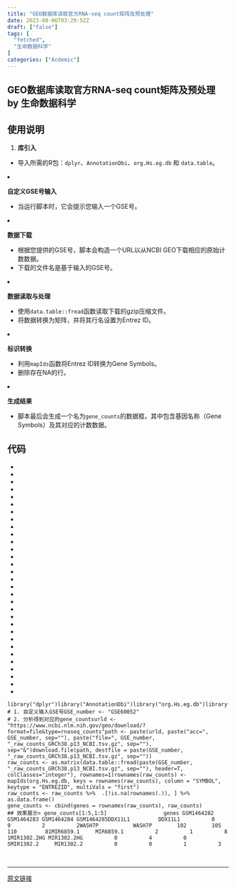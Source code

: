 ```yaml
---
title: "GEO数据库读取官方RNA-seq count矩阵及预处理"
date: 2023-08-06T03:29:52Z
draft: ["false"]
tags: [
  "fetched",
  "生命数据科学"
]
categories: ["Acdemic"]
---
```

GEO数据库读取官方RNA-seq count矩阵及预处理 by 生命数据科学
------
<div><section><mp-common-profile data-pluginname="mpprofile" data-id="Mzk0MDI4MjM4NQ==" data-headimg="http://mmbiz.qpic.cn/mmbiz_png/Nf8QqUlJukMmaCXNABdtSPicSfZU9GMyI6PHia3Gqfy5DNMias3VicXY8Gh70vu1gibxsObqoGRRHYtJLKX6WbyeeNw/0?wx_fmt=png" data-nickname="生命数据科学" data-alias="Data_Research" data-signature="科研是天马行空的想象和脚踏实地的认真！" data-from="0" data-is_biz_ban="0"></mp-common-profile></section><section data-tool="markdown编辑器" data-website="https://markdown.com.cn/editor"><h2 data-tool="markdown.com.cn编辑器"><span></span><span>使用说明</span><span></span></h2><ol data-tool="markdown.com.cn编辑器"><li><section><p><strong>库引入</strong></p></section></li></ol><ul><li><section>导入所需的R包：<code>dplyr</code>、<code>AnnotationDbi</code>、<code>org.Hs.eg.db</code> 和 <code>data.table</code>。</section></li></ul><li><section><p><strong>自定义GSE号输入</strong></p></section></li><ul><li><section>当运行脚本时，它会提示您输入一个GSE号。</section></li></ul><li><section><p><strong>数据下载</strong></p></section></li><ul><li><section>根据您提供的GSE号，脚本会构造一个URL以从NCBI GEO下载相应的原始计数数据。</section></li><li><section>下载的文件名是基于输入的GSE号。</section></li></ul><li><section><p><strong>数据读取与处理</strong></p></section></li><ul><li><section>使用<code>data.table::fread</code>函数读取下载的gzip压缩文件。</section></li><li><section>将数据转换为矩阵，并将其行名设置为Entrez ID。</section></li></ul><li><section><p><strong>标识转换</strong></p></section></li><ul><li><section>利用<code>mapIds</code>函数将Entrez ID转换为Gene Symbols。</section></li><li><section>删除存在NA的行。</section></li></ul><li><section><p><strong>生成结果</strong></p></section></li><ul><li><section>脚本最后会生成一个名为<code>gene_counts</code>的数据框，其中包含基因名称（Gene Symbols）及其对应的计数数据。</section></li></ul><h2 data-tool="markdown.com.cn编辑器"><span></span><span>代码</span></h2><section><ul><li><li><li><li><li><li><li><li><li><li><li><li><li><li><li><li><li><li><li><li><li><li><li><li><li><li><li><li><li><li><li></ul><pre data-lang=""><code><span>library("dplyr")</span></code><code><span>library("AnnotationDbi")</span></code><code><span>library("org.Hs.eg.db")</span></code><code><span>library("data.table")</span></code><code><span><br></span></code><code><span># 1. 自定义输入GSE号</span></code><code><span>GSE_number &lt;- "GSE60052"</span></code><code><span><br></span></code><code><span># 2. 分析得到对应的gene_counts</span></code><code><span>urld &lt;- "https://www.ncbi.nlm.nih.gov/geo/download/?format=file&amp;type=rnaseq_counts"</span></code><code><span>path &lt;- paste(urld, paste("acc=", GSE_number, sep=""), paste("file=", GSE_number, "_raw_counts_GRCh38.p13_NCBI.tsv.gz", sep=""), sep="&amp;")</span></code><code><span>download.file(path, destfile = paste(GSE_number, "_raw_counts_GRCh38.p13_NCBI.tsv.gz", sep=""))</span></code><code><span><br></span></code><code><span>raw_counts &lt;- as.matrix(data.table::fread(paste(GSE_number, "_raw_counts_GRCh38.p13_NCBI.tsv.gz", sep=""), header=T, colClasses="integer"), rownames=1)</span></code><code><span>rownames(raw_counts) &lt;- mapIds(org.Hs.eg.db, keys = rownames(raw_counts), column = "SYMBOL", keytype = "ENTREZID", multiVals = "first")</span></code><code><span><br></span></code><code><span>raw_counts &lt;- raw_counts %&gt;%</span></code><code><span>  .[!is.na(rownames(.)), ] %&gt;%</span></code><code><span>  as.data.frame()</span></code><code><span><br></span></code><code><span>gene_counts &lt;- cbind(genes = rownames(raw_counts), raw_counts)</span></code><code><span><br></span></code><code><span>## 效果展示</span></code><code><span>&gt; gene_counts[1:5,1:5]</span></code><code><span>                  genes GSM1464282 GSM1464283 GSM1464284 GSM1464285</span></code><code><span>DDX11L1         DDX11L1          0          9          2          2</span></code><code><span>WASH7P           WASH7P        102        105        110         81</span></code><code><span>MIR6859.1     MIR6859.1          2          1          8          1</span></code><code><span>MIR1302.2HG MIR1302.2HG          0          4          0          5</span></code><code><span>MIR1302.2     MIR1302.2          0          0          1          3</span></code><code><span><br></span></code></pre></section></section><p><br></p><p><mp-style-type data-value="3"></mp-style-type></p></div>  
<hr>
<a href="https://mp.weixin.qq.com/s/CIKsm-1L7vk1hGpa1lDBZw",target="_blank" rel="noopener noreferrer">原文链接</a>
